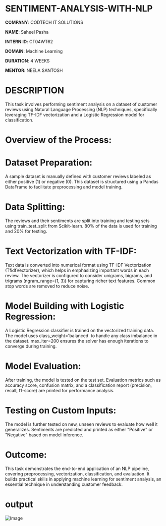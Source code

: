 # SENTIMENT-ANALYSIS-WITH-NLP

**COMPANY**: CODTECH IT SOLUTIONS

**NAME**: Saheel Pasha

**INTERN ID**: CT04WT62

**DOMAIN**:  Machine Learning

**DURATION**: 4 WEEKS

**MENTOR**: NEELA SANTOSH

# DESCRIPTION
This task involves performing sentiment analysis on a dataset of customer reviews using Natural Language Processing (NLP) techniques, specifically leveraging TF-IDF vectorization and a Logistic Regression model for classification.

# Overview of the Process:

# Dataset Preparation:
A sample dataset is manually defined with customer reviews labeled as either positive (1) or negative (0).
This dataset is structured using a Pandas DataFrame to facilitate preprocessing and model training.

# Data Splitting:
The reviews and their sentiments are split into training and testing sets using train_test_split from Scikit-learn.
80% of the data is used for training and 20% for testing.

# Text Vectorization with TF-IDF:
Text data is converted into numerical format using TF-IDF Vectorization (TfidfVectorizer), which helps in emphasizing important words in each review.
The vectorizer is configured to consider unigrams, bigrams, and trigrams (ngram_range=(1, 3)) for capturing richer text features.
Common stop words are removed to reduce noise.

# Model Building with Logistic Regression:
A Logistic Regression classifier is trained on the vectorized training data.
The model uses class_weight='balanced' to handle any class imbalance in the dataset.
max_iter=200 ensures the solver has enough iterations to converge during training.

# Model Evaluation:
After training, the model is tested on the test set.
Evaluation metrics such as accuracy score, confusion matrix, and a classification report (precision, recall, f1-score) are printed for performance analysis.

# Testing on Custom Inputs:
The model is further tested on new, unseen reviews to evaluate how well it generalizes.
Sentiments are predicted and printed as either "Positive" or "Negative" based on model inference.

# Outcome:
This task demonstrates the end-to-end application of an NLP pipeline, covering preprocessing, vectorization, classification, and evaluation. It builds practical skills in applying machine learning for sentiment analysis, an essential technique in understanding customer feedback.

# output

![Image](https://github.com/user-attachments/assets/809548db-fade-49fa-876a-3b47899267c9)


